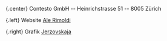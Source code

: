 {.center}
Contesto GmbH -- Heinrichstrasse 51 -- 8005 Zürich

{.left}
Website [Ale Rimoldi](http://ideale.ch)

{.right}
Grafik [Jerzovskaja](http://illustration.ch)
